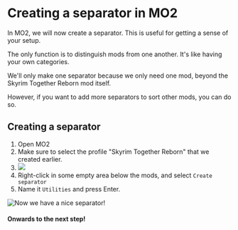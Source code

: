 # Creating a separator in MO2

In MO2, we will now create a separator. This is useful for getting a sense of your setup.

The only function is to distinguish mods from one another. It's like having your own categories.

We'll only make one separator because we only need one mod, beyond the Skyrim Together Reborn mod itself.

However, if you want to add more separators to sort other mods, you can do so.

## Creating a separator

1. Open MO2
2. Make sure to select the profile "Skyrim Together Reborn" that we created earlier.
3. ![](https://shx.is/5BiQKJGiF.png)
4. Right-click in some empty area below the mods, and select `Create separator`
5. Name it `Utilities` and press Enter.

![Now we have a nice separator!](https://shx.is/5BiRamd9b.gif)

#### Onwards to the next step!
